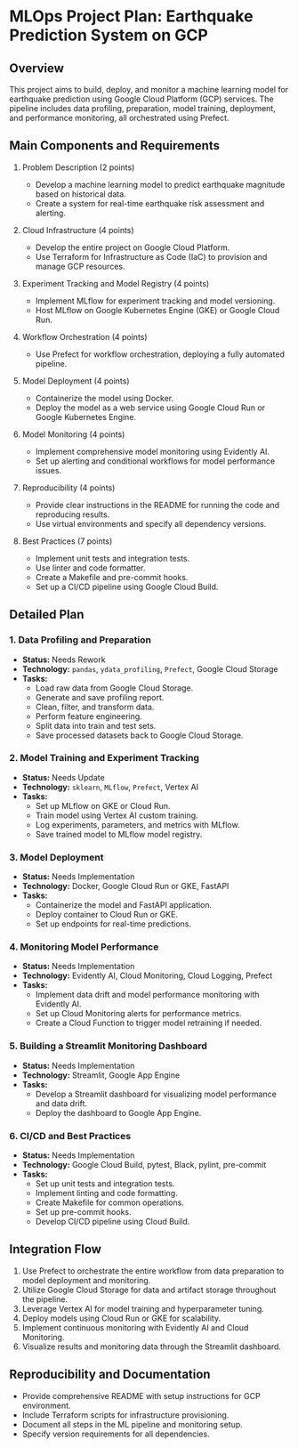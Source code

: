 # MLOps Project Plan: Earthquake Prediction System on GCP

## Overview
This project aims to build, deploy, and monitor a machine learning model for earthquake prediction using Google Cloud Platform (GCP) services. The pipeline includes data profiling, preparation, model training, deployment, and performance monitoring, all orchestrated using Prefect.

## Main Components and Requirements

1. Problem Description (2 points)
   - Develop a machine learning model to predict earthquake magnitude based on historical data.
   - Create a system for real-time earthquake risk assessment and alerting.

2. Cloud Infrastructure (4 points)
   - Develop the entire project on Google Cloud Platform.
   - Use Terraform for Infrastructure as Code (IaC) to provision and manage GCP resources.

3. Experiment Tracking and Model Registry (4 points)
   - Implement MLflow for experiment tracking and model versioning.
   - Host MLflow on Google Kubernetes Engine (GKE) or Google Cloud Run.

4. Workflow Orchestration (4 points)
   - Use Prefect for workflow orchestration, deploying a fully automated pipeline.

5. Model Deployment (4 points)
   - Containerize the model using Docker.
   - Deploy the model as a web service using Google Cloud Run or Google Kubernetes Engine.

6. Model Monitoring (4 points)
   - Implement comprehensive model monitoring using Evidently AI.
   - Set up alerting and conditional workflows for model performance issues.

7. Reproducibility (4 points)
   - Provide clear instructions in the README for running the code and reproducing results.
   - Use virtual environments and specify all dependency versions.

8. Best Practices (7 points)
   - Implement unit tests and integration tests.
   - Use linter and code formatter.
   - Create a Makefile and pre-commit hooks.
   - Set up a CI/CD pipeline using Google Cloud Build.

## Detailed Plan

### 1. Data Profiling and Preparation
- **Status:** Needs Rework
- **Technology:** `pandas`, `ydata_profiling`, `Prefect`, Google Cloud Storage
- **Tasks:**
  - Load raw data from Google Cloud Storage.
  - Generate and save profiling report.
  - Clean, filter, and transform data.
  - Perform feature engineering.
  - Split data into train and test sets.
  - Save processed datasets back to Google Cloud Storage.

### 2. Model Training and Experiment Tracking
- **Status:** Needs Update
- **Technology:** `sklearn`, `MLflow`, `Prefect`, Vertex AI
- **Tasks:**
  - Set up MLflow on GKE or Cloud Run.
  - Train model using Vertex AI custom training.
  - Log experiments, parameters, and metrics with MLflow.
  - Save trained model to MLflow model registry.

### 3. Model Deployment
- **Status:** Needs Implementation
- **Technology:** Docker, Google Cloud Run or GKE, FastAPI
- **Tasks:**
  - Containerize the model and FastAPI application.
  - Deploy container to Cloud Run or GKE.
  - Set up endpoints for real-time predictions.

### 4. Monitoring Model Performance
- **Status:** Needs Implementation
- **Technology:** Evidently AI, Cloud Monitoring, Cloud Logging, Prefect
- **Tasks:**
  - Implement data drift and model performance monitoring with Evidently AI.
  - Set up Cloud Monitoring alerts for performance metrics.
  - Create a Cloud Function to trigger model retraining if needed.

### 5. Building a Streamlit Monitoring Dashboard
- **Status:** Needs Implementation
- **Technology:** Streamlit, Google App Engine
- **Tasks:**
  - Develop a Streamlit dashboard for visualizing model performance and data drift.
  - Deploy the dashboard to Google App Engine.

### 6. CI/CD and Best Practices
- **Status:** Needs Implementation
- **Technology:** Google Cloud Build, pytest, Black, pylint, pre-commit
- **Tasks:**
  - Set up unit tests and integration tests.
  - Implement linting and code formatting.
  - Create Makefile for common operations.
  - Set up pre-commit hooks.
  - Develop CI/CD pipeline using Cloud Build.

## Integration Flow
1. Use Prefect to orchestrate the entire workflow from data preparation to model deployment and monitoring.
2. Utilize Google Cloud Storage for data and artifact storage throughout the pipeline.
3. Leverage Vertex AI for model training and hyperparameter tuning.
4. Deploy models using Cloud Run or GKE for scalability.
5. Implement continuous monitoring with Evidently AI and Cloud Monitoring.
6. Visualize results and monitoring data through the Streamlit dashboard.

## Reproducibility and Documentation
- Provide comprehensive README with setup instructions for GCP environment.
- Include Terraform scripts for infrastructure provisioning.
- Document all steps in the ML pipeline and monitoring setup.
- Specify version requirements for all dependencies.